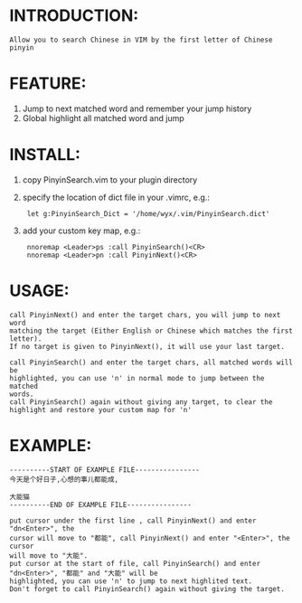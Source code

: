 INTRODUCTION:
=============
	Allow you to search Chinese in VIM by the first letter of Chinese pinyin

FEATURE:
========
1. Jump to next matched word and remember your jump history
2. Global highlight all matched word and jump

INSTALL:
========

1. copy PinyinSearch.vim to your plugin directory

2. specify the location of dict file in your .vimrc, e.g.:

		let g:PinyinSearch_Dict = '/home/wyx/.vim/PinyinSearch.dict'

3. add your custom key map, e.g.:

		nnoremap <Leader>ps :call PinyinSearch()<CR>
		nnoremap <Leader>pn :call PinyinNext()<CR>

USAGE:
======
	call PinyinNext() and enter the target chars, you will jump to next word
	matching the target (Either English or Chinese which matches the first
	letter).
	If no target is given to PinyinNext(), it will use your last target.

	call PinyinSearch() and enter the target chars, all matched words will be
	highlighted, you can use 'n' in normal mode to jump between the matched
	words.
	call PinyinSearch() again without giving any target, to clear the
	highlight and restore your custom map for 'n'

EXAMPLE:
========
	----------START OF EXAMPLE FILE----------------
	今天是个好日子,心想的事儿都能成,

	大能猫
	----------END OF EXAMPLE FILE----------------

	put cursor under the first line , call PinyinNext() and enter "dn<Enter>", the
	cursor will move to "都能", call PinyinNext() and enter "<Enter>", the cursor
	will move to "大能".
	put cursor at the start of file, call PinyinSearch() and enter "dn<Enter>", "都能" and "大能" will be
	highlighted, you can use 'n' to jump to next highlited text. 
	Don't forget to call PinyinSearch() again without giving the target.

